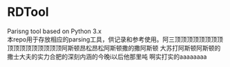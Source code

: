 # RDTool
Parisng tool based on Python 3.x  
本repo用于存放相应的parsing工具，供记录和参考使用。阿三顶顶顶顶顶顶顶顶顶顶顶顶顶顶顶顶顶阿斯顿昂松昂松阿斯顿撒的撒阿斯顿 大苏打阿斯顿阿斯顿的撒士大夫的实力合肥的深刻内涵的今晚i以后他那里吨
啊实打实的aaaaaaaa
